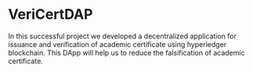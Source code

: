# VeriCertDAP

In this successful project we developed a decentralized application for issuance and verification of academic certificate using hyperledger blockchain. This DApp will help us to reduce the falsification of academic certificate.
